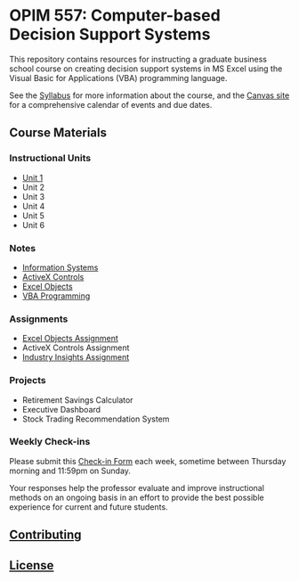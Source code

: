# OPIM 557: Computer-based Decision Support Systems

This repository contains resources for instructing a graduate business school course on creating decision support systems in MS Excel using the Visual Basic for Applications (VBA) programming language.

See the [Syllabus](/syllabus-20180318.pdf) for more information about the course, and the [Canvas site](https://georgetown.instructure.com/) for a comprehensive calendar of events and due dates.

## Course Materials

### Instructional Units

  + [Unit 1](/units/unit-1/agenda.md)
  + Unit 2
  + Unit 3
  + Unit 4
  + Unit 5
  + Unit 6

### Notes

  + [Information Systems](/notes/information-systems/notes.md)
  + [ActiveX Controls](/notes/active-x-controls/notes.md)
  + [Excel Objects](/notes/excel-objects)
  + [VBA Programming](/notes/visual-basic)

### Assignments

  + [Excel Objects Assignment](/assignments/excel-objects/assignment.md)
  + ActiveX Controls Assignment
  + [Industry Insights Assignment](/assignments/industry-insights/assignment.md)

### Projects

  + Retirement Savings Calculator
  + Executive Dashboard
  + Stock Trading Recommendation System

### Weekly Check-ins

Please submit this [Check-in Form](https://goo.gl/forms/7zcXMV6TQCTVRcWw1) each week, sometime between Thursday morning and 11:59pm on Sunday.

Your responses help the professor evaluate and improve instructional methods on an ongoing basis in an effort to provide the best possible experience for current and future students.

## [Contributing](/CONTRIBUTING.md)

## [License](/LICENSE.md)
